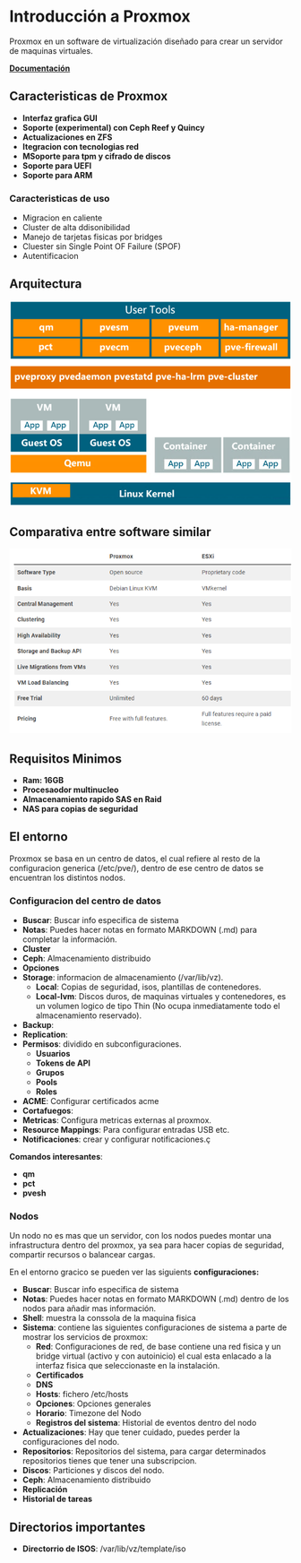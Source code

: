 # Introducción a Proxmox

Proxmox en un software de virtualización diseñado para crear un servidor de maquinas virtuales. 

**[Documentación](DATA/DOC.html)**

## Caracteristicas de Proxmox

* **Interfaz grafica GUI**
* **Soporte (experimental) con Ceph Reef y Quincy**
* **Actualizaciones en ZFS**
* **Itegracion con tecnologias red**
* **MSoporte para tpm y cifrado de discos**
* **Soporte para UEFI**
* **Soporte para ARM**

### Caracteristicas de uso
* Migracion en caliente
* Cluster de alta ddisonibilidad
* Manejo de tarjetas fisicas por bridges
* Cluester sin Single Point OF Failure (SPOF)
* Autentificacion

## Arquitectura 

![arquitectura](IMG/arquitectura.jpg)

## Comparativa entre software similar

![comparativa](IMG/comparativa.jpg)


## Requisitos Minimos

* **Ram: 16GB**
* **Procesaodor multinucleo**
* **Almacenamiento rapido SAS en Raid**
* **NAS para copias de seguridad**

## El entorno

Proxmox se  basa en un centro de datos, el cual refiere al resto de la configuracion generica (/etc/pve/), dentro de ese centro de datos se encuentran los distintos nodos.

### Configuracion del centro de datos

* **Buscar**: Buscar info especifica de sistema
* **Notas**: Puedes hacer notas en formato MARKDOWN (.md) para completar la información.
* **Cluster** 
* **Ceph**: Almacenamiento distribuido
* **Opciones**
* **Storage**: informacion de almacenamiento (/var/lib/vz).
    * **Local**: Copias de seguridad, isos, plantillas de contenedores.
    * **Local-lvm**: Discos duros, de maquinas virtuales y contenedores, es un volumen logico de tipo Thin (No ocupa inmediatamente todo el almacenamiento reservado).
* **Backup**:
* **Replication**:
* **Permisos**: dividido en subconfiguraciones.
    * **Usuarios**
    * **Tokens de API**
    * **Grupos**
    * **Pools**
    * **Roles**
* **ACME**: Configurar certificados  acme
* **Cortafuegos**:
* **Metricas**: Configura metricas externas al proxmox.
* **Resource Mappings**: Para configurar entradas USB etc.
* **Notificaciones**: crear y configurar notificaciones.ç


**Comandos interesantes**:

* **qm**
* **pct**
* **pvesh**

### Nodos

Un nodo no es mas que un servidor, con los nodos puedes montar una infrastructura dentro del proxmox, ya sea para hacer copias de seguridad, compartir recursos o balancear cargas.



En el entorno gracico se pueden ver las siguients **configuraciones:**

* **Buscar**: Buscar info especifica de sistema
* **Notas**: Puedes hacer notas en formato MARKDOWN (.md) dentro  de los nodos para añadir mas información.
* **Shell**: muestra la conssola de la maquina fisica
* **Sistema**: contiene las siguientes configuraciones de sistema a parte de mostrar los servicios de proxmox:
    * **Red**: Configuraciones de red, de base contiene una red fisica y un bridge virtual (activo y con autoinicio) el cual esta enlacado a la interfaz fisica que seleccionaste en la instalación.
    * **Certificados**
    * **DNS**
    * **Hosts**: fichero /etc/hosts
    * **Opciones**: Opciones generales
    * **Horario**: Timezone del Nodo
    * **Registros del sistema**: Historial de eventos dentro del nodo
* **Actualizaciones**: Hay que tener cuidado, puedes perder la configuraciones del nodo.
* **Repositorios**: Repositorios del sistema, para cargar determinados repositorios tienes que tener una subscripcion.
* **Discos**: Particiones y discos del nodo.
* **Ceph**: Almacenamiento distribuido
* **Replicación**
* **Historial de tareas**

## Directorios importantes

* **Directorrio de ISOS**: /var/lib/vz/template/iso